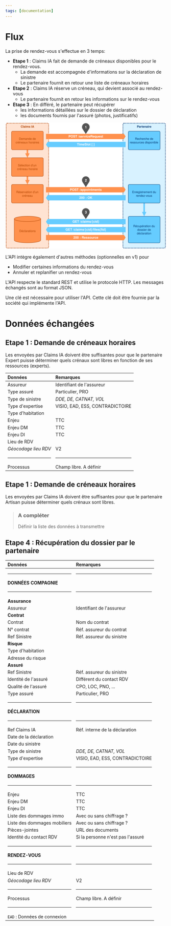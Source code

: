 ```yaml
---
tags: [documentation]
---
```


# Flux

La prise de rendez-vous s'effectue en 3 temps:

- **Etape 1** : Claims IA fait de demande de créneaux disponibles pour le rendez-vous.
  - La demande est accompagnée d'informations sur la déclaration de sinistre
  - Le partenaire fournit en retour une liste de créneaux horaires
- **Etape 2** : Claims IA réserve un créneau, qui devient associé au rendez-vous
  - Le partenaire fournit en retour les informations sur le rendez-vous
- **Etape 3** : En différé, le partenaire peut récupérer
  - les informations détaillées sur le dossier de déclaration
  - les documents fournis par l'assuré (photos, justificatifs)

![Flux normal](../../assets/images/flux.svg "Flux normal")

L'API intègre également d'autres méthodes (optionnelles en v1) pour

- Modifier certaines informations du rendez-vous
- Annuler et replanifier un rendez-vous

L'API respecte le standard REST et utilise le protocole HTTP. Les messages échangés sont au format JSON.

Une clé est nécessaire pour utiliser l'API. Cette clé doit être fournie par la société qui implémente l'API.

# Données échangées

<!--
type: tab
title: Demande de créneaux - Expert
-->

## Etape 1 : Demande de créneaux horaires

Les envoyées par Claims IA doivent être suffisantes pour que le partenaire Expert puisse déterminer quels crénaux sont libres en fonction de ses ressources (experts).

| Données              | Remarques                       |
| :------------------- | :------------------------------ |
| Assureur             | Identifiant de l'assureur       |
| Type assuré          | Particulier, PRO                |
| Type de sinistre     | _DDE, DE, CATNAT, VOL_          |
| Type d'expertise     | VISIO, EAD, ESS, CONTRADICTOIRE |
| Type d'habitation    |                                 |
| Enjeu                | TTC                             |
| Enjeu DM             | TTC                             |
| Enjeu DI             | TTC                             |
| Lieu de RDV          |                                 |
| _Géocodage lieu RDV_ | V2                              |
| <hr>                 | <hr>                            |
| Processus            | Champ libre. A définir          |

<!--
type: tab
title: Demande de créneaux - REN
-->

## Etape 1 : Demande de créneaux horaires

Les envoyées par Claims IA doivent être suffisantes pour que le partenaire Artisan puisse déterminer quels crénaux sont libres.

<!-- theme: warning -->

> ### A compléter
>
> Définir la liste des données à transmettre

<!--
type: tab
title: Récupération du dossier
-->

## Etape 4 : Récupération du dossier par le partenaire

| Données                      | Remarques                         |
| :--------------------------- | :-------------------------------- |
| <hr>                         | <hr>                              |
| **DONNÉES COMPAGNIE**        |                                   |
| <hr>                         | <hr>                              |
| **Assurance**                |                                   |
| Assureur                     | Identifiant de l'assureur         |
| **Contrat**                  |                                   |
| Contrat                      | Nom du contrat                    |
| N° contrat                   | Réf. assureur du contrat          |
| Ref Sinistre                 | Réf. assureur du sinistre         |
| **Risque**                   |                                   |
| Type d'habitation            |                                   |
| Adresse du risque            |                                   |
| **Assuré**                   |                                   |
| Ref Sinistre                 | Réf. assureur du sinistre         |
| Identité de l'assuré         | Différent du contact RDV          |
| Qualité de l'assuré          | CPO, LOC, PNO, ...                |
| Type assuré                  | Particulier, PRO                  |
| <hr>                         | <hr>                              |
| **DÉCLARATION**              |                                   |
| <hr>                         | <hr>                              |
| Ref Claims IA                | Réf. interne de la déclaration    |
| Date de la déclaration       |                                   |
| Date du sinistre             |                                   |
| Type de sinistre             | _DDE, DE, CATNAT, VOL_            |
| Type d'expertise             | VISIO, EAD, ESS, CONTRADICTOIRE   |
| <hr>                         | <hr>                              |
| **DOMMAGES**                 |                                   |
| <hr>                         | <hr>                              |
| Enjeu                        | TTC                               |
| Enjeu DM                     | TTC                               |
| Enjeu DI                     | TTC                               |
| Liste des dommages immo      | Avec ou sans chiffrage ?          |
| Liste des dommages mobiliers | Avec ou sans chiffrage ?          |
| Pièces-jointes               | URL des documents                 |
| Identité du contact RDV      | Si la personne n'est pas l'assuré |
| <hr>                         | <hr>                              |
| **RENDEZ-VOUS**              |                                   |
| <hr>                         | <hr>                              |
| Lieu de RDV                  |                                   |
| _Géocodage lieu RDV_         | V2                                |
| <hr>                         | <hr>                              |
| Processus                    | Champ libre. A définir            |
| <hr>                         | <hr>                              |
| `EAD` : Données de connexion |                                   |

<!-- type: tab-end -->
